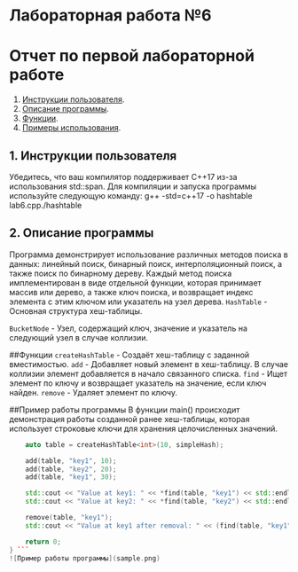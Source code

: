 # Лабораторная работа №6
# Отчет по первой лабораторной работе

1. [Инструкции пользователя](#1-инструкции-пользователя).
2. [Описание программы](#2-описание-программы).
3. [Функции](#3-функции-поиска).
4. [Примеры использования](#4-пример-использования).

## 1. Инструкции пользователя
Убедитесь, что ваш компилятор поддерживает C++17 из-за использования std::span.
Для компиляции и запуска программы используйте следующую команду:
g++ -std=c++17 -o hashtable lab6.cpp./hashtable


## 2. Описание программы
Программа демонстрирует использование различных методов поиска в данных: линейный поиск, бинарный поиск, интерполяционный поиск, а также поиск по бинарному дереву. Каждый метод поиска имплементирован в виде отдельной функции, которая принимает массив или дерево, а также ключ поиска, и возвращает индекс элемента с этим ключом или указатель на узел дерева.
`HashTable` - Основная структура хеш-таблицы.

`BucketNode` - Узел, содержащий ключ, значение и указатель на следующий узел в случае коллизии.

##Функции 
`createHashTable` - Создаёт хеш-таблицу с заданной вместимостью.
`add` - Добавляет новый элемент в хеш-таблицу. В случае коллизии элемент добавляется в начало связанного списка.
`find` - Ищет элемент по ключу и возвращает указатель на значение, если ключ найден.
`remove` - Удаляет элемент по ключу.


##Пример работы программы
В функции main()  происходит демонстрация работы созданной ранее хеш-таблицы, которая использует строковые ключи для хранения целочисленных значений. 

```cpp int main() {
    auto table = createHashTable<int>(10, simpleHash);

    add(table, "key1", 10);
    add(table, "key2", 20);
    add(table, "key1", 30);

    std::cout << "Value at key1: " << *find(table, "key1") << std::endl;  // Output: 30
    std::cout << "Value at key2: " << *find(table, "key2") << std::endl;  // Output: 20

    remove(table, "key1");
    std::cout << "Value at key1 after removal: " << (find(table, "key1") ? std::to_string(*find(table, "key1")) : "not found") << std::endl;  // Output: not found

    return 0;
} ```
![Пример работы программы](sample.png)
